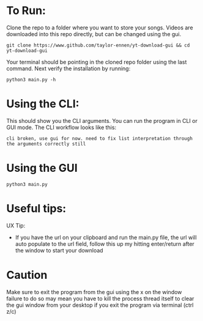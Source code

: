 # To Run:
Clone the repo to a folder where you want to store your songs. Videos are downloaded into this repo directly, but can be changed using the gui.
```
git clone https://www.github.com/taylor-ennen/yt-download-gui && cd yt-download-gui
```
Your terminal should be pointing in the cloned repo folder using the last command. Next verify the installation by running:
```
python3 main.py -h
```
# Using the CLI: 
This should show you the CLI arguments. You can run the program in CLI or GUI mode. The CLI workflow looks like this:
```
cli broken, use gui for now. need to fix list interpretation through the arguments correctly still
```
# Using the GUI 
```
python3 main.py
```
# Useful tips:
UX Tip: 
 - If you have the url on your clipboard and run the main.py file, the url will auto populate to the url field, follow this up my hitting enter/return after the window to start your download


# Caution
Make sure to exit the program from the gui using the x on the window 
failure to do so may mean you have to kill the process thread itself to clear the gui window from your desktop if you exit the program via terminal (ctrl z/c)

